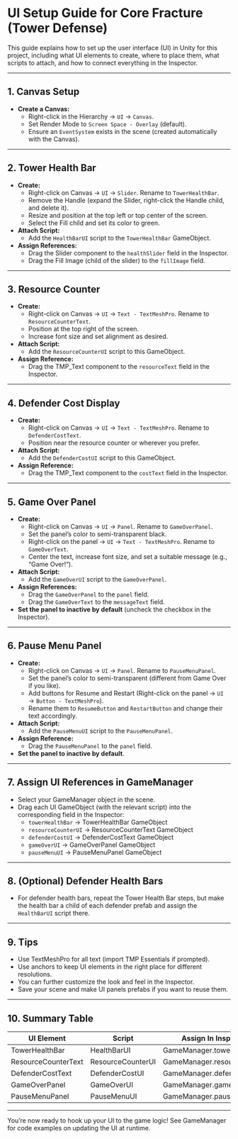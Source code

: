 # UI Setup Guide for Core Fracture (Tower Defense)

This guide explains how to set up the user interface (UI) in Unity for this project, including what UI elements to create, where to place them, what scripts to attach, and how to connect everything in the Inspector.

---

## 1. Canvas Setup
- **Create a Canvas:**
  - Right-click in the Hierarchy → `UI` → `Canvas`.
  - Set Render Mode to `Screen Space - Overlay` (default).
  - Ensure an `EventSystem` exists in the scene (created automatically with the Canvas).

---

## 2. Tower Health Bar
- **Create:**
  - Right-click on Canvas → `UI` → `Slider`. Rename to `TowerHealthBar`.
  - Remove the Handle (expand the Slider, right-click the Handle child, and delete it).
  - Resize and position at the top left or top center of the screen.
  - Select the Fill child and set its color to green.
- **Attach Script:**
  - Add the `HealthBarUI` script to the `TowerHealthBar` GameObject.
- **Assign References:**
  - Drag the Slider component to the `healthSlider` field in the Inspector.
  - Drag the Fill Image (child of the slider) to the `fillImage` field.

---

## 3. Resource Counter
- **Create:**
  - Right-click on Canvas → `UI` → `Text - TextMeshPro`. Rename to `ResourceCounterText`.
  - Position at the top right of the screen.
  - Increase font size and set alignment as desired.
- **Attach Script:**
  - Add the `ResourceCounterUI` script to this GameObject.
- **Assign Reference:**
  - Drag the TMP_Text component to the `resourceText` field in the Inspector.

---

## 4. Defender Cost Display
- **Create:**
  - Right-click on Canvas → `UI` → `Text - TextMeshPro`. Rename to `DefenderCostText`.
  - Position near the resource counter or wherever you prefer.
- **Attach Script:**
  - Add the `DefenderCostUI` script to this GameObject.
- **Assign Reference:**
  - Drag the TMP_Text component to the `costText` field in the Inspector.

---

## 5. Game Over Panel
- **Create:**
  - Right-click on Canvas → `UI` → `Panel`. Rename to `GameOverPanel`.
  - Set the panel’s color to semi-transparent black.
  - Right-click on the panel → `UI` → `Text - TextMeshPro`. Rename to `GameOverText`.
  - Center the text, increase font size, and set a suitable message (e.g., “Game Over!”).
- **Attach Script:**
  - Add the `GameOverUI` script to the `GameOverPanel`.
- **Assign References:**
  - Drag the `GameOverPanel` to the `panel` field.
  - Drag the `GameOverText` to the `messageText` field.
- **Set the panel to inactive by default** (uncheck the checkbox in the Inspector).

---

## 6. Pause Menu Panel
- **Create:**
  - Right-click on Canvas → `UI` → `Panel`. Rename to `PauseMenuPanel`.
  - Set the panel’s color to semi-transparent (different from Game Over if you like).
  - Add buttons for Resume and Restart (Right-click on the panel → `UI` → `Button - TextMeshPro`).
  - Rename them to `ResumeButton` and `RestartButton` and change their text accordingly.
- **Attach Script:**
  - Add the `PauseMenuUI` script to the `PauseMenuPanel`.
- **Assign Reference:**
  - Drag the `PauseMenuPanel` to the `panel` field.
- **Set the panel to inactive by default**.

---

## 7. Assign UI References in GameManager
- Select your GameManager object in the scene.
- Drag each UI GameObject (with the relevant script) into the corresponding field in the Inspector:
  - `towerHealthBar` → TowerHealthBar GameObject
  - `resourceCounterUI` → ResourceCounterText GameObject
  - `defenderCostUI` → DefenderCostText GameObject
  - `gameOverUI` → GameOverPanel GameObject
  - `pauseMenuUI` → PauseMenuPanel GameObject

---

## 8. (Optional) Defender Health Bars
- For defender health bars, repeat the Tower Health Bar steps, but make the health bar a child of each defender prefab and assign the `HealthBarUI` script there.

---

## 9. Tips
- Use TextMeshPro for all text (import TMP Essentials if prompted).
- Use anchors to keep UI elements in the right place for different resolutions.
- You can further customize the look and feel in the Inspector.
- Save your scene and make UI panels prefabs if you want to reuse them.

---

## 10. Summary Table
| UI Element         | Script             | Assign In Inspector To           |
|--------------------|--------------------|----------------------------------|
| TowerHealthBar     | HealthBarUI        | GameManager.towerHealthBar       |
| ResourceCounterText| ResourceCounterUI  | GameManager.resourceCounterUI    |
| DefenderCostText   | DefenderCostUI     | GameManager.defenderCostUI       |
| GameOverPanel      | GameOverUI         | GameManager.gameOverUI           |
| PauseMenuPanel     | PauseMenuUI        | GameManager.pauseMenuUI          |

---

You’re now ready to hook up your UI to the game logic! See GameManager for code examples on updating the UI at runtime. 